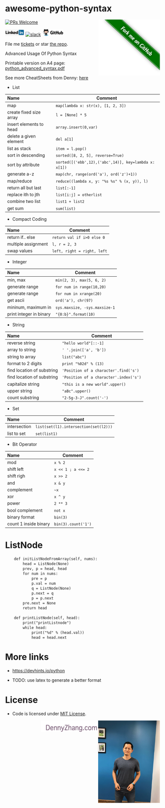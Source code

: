 # awesome-python-syntax
<a href="https://github.com/DennyZhang?tab=followers"><img align="right" width="200" height="183" src="https://raw.githubusercontent.com/USDevOps/mywechat-slack-group/master/images/fork_github.png" /></a>

[![PRs Welcome](https://img.shields.io/badge/PRs-welcome-brightgreen.svg)](http://makeapullrequest.com)

[![LinkedIn](https://raw.githubusercontent.com/USDevOps/mywechat-slack-group/master/images/linkedin.png)](https://www.linkedin.com/in/dennyzhang001) <a href="https://www.dennyzhang.com/slack" target="_blank" rel="nofollow"><img src="http://slack.dennyzhang.com/badge.svg" alt="slack"/></a> [![Github](https://raw.githubusercontent.com/USDevOps/mywechat-slack-group/master/images/github.png)](https://github.com/DennyZhang)

File me [tickets](https://github.com/DennyZhang/awesome-python-syntax/issues) or star [the repo](https://github.com/DennyZhang/awesome-python-syntax).

Advanced Usage Of Python Syntax

Printable version on A4 page: [python_advanced_syntax.pdf](python_advanced_syntax.pdf)

See more CheatSheets from Denny: [here](https://github.com/topics/denny-cheatsheets)

- List

| Name                    | Comment                                               |
| :---------------------- | --------------------------------------------------    |
| map                     | `map(lambda x: str(x), [1, 2, 3])`                    |
| create fixed size array | `l = [None] * 5`                                      |
| insert elements to head | `array.insert(0,var)`                                 |
| delete a given element  | `del a[1]`                                            |
| list as stack           | `item = l.pop()`                                      |
| sort in descending      | `sorted([8, 2, 5], reverse=True)`                     |
| sort by attribute       | `sorted([('ebb',12),('abc',14)], key=lambda x: x[1])` |
| generate a-z            | `map(chr, range(ord('a'), ord('z')+1))`               |
| map/reduce              | `reduce((lambda x, y: "%s %s" % (x, y)), l)`          |
| return all but last     | `list[:-1]`                                           |
| replace ith to jth      | `list[i:j] = otherlist`                               |
| combine two list        | `list1 + list2`                                       |
| get sum                 | `sum(list)`                                           |
  
- Compact Coding

| Name                      | Comment                        |
| :------------------------ | ------------------------------ |
| return if.. else          | `return val if i>0 else 0`     |
| multiple assignment       | `l, r = 2, 3`                  |
| swap values               | `left, right = right, left`    |

- Integer

| Name                      | Comment                        |
| :------------------------ | ------------------------------ |
| min, max                  | `min(2, 3), max(5, 6, 2)`      |
| generate range            | `for num in range(10,20)`      |
| generate range            | `for num in xrange(20)`        |
| get ascii                 | `ord('a'), chr(97)`            |
| mininum, maximum in       | `sys.maxsize, -sys.maxsize-1`  |
| print integer in binary   | `"{0:b}".format(10)`           |

- String

| Name                       | Comment                                |
| :------------------------  | -------------------------------------  |
| reverse string             | `"hello world"[::-1]`                  |
| array to string            | `' '.join(['a', 'b'])`                 |
| string to array            | `list("abc")`                          |
| format to 2 digits         | `print "%02d" % (13)`                  |
| find location of substring | `'Position of a character'.find('s')`  |
| find location of substring | `'Position of a character'.index('s')` |
| capitalize string          | `"this is a new world".upper()`        |
| upper string               | `"aBc".upper()`                        |
| count substring            | `"2-5g-3-J".count('-')`                |
  
- Set

| Name          | Comment                               |
| :------------ | -----------------------------------   |
| intersection  | `list(set(l1).intersection(set(l2)))` |
| list to set   | `set(list1)`                          |

- Bit Operator

| Name                  | Comment             |
| :-------------        | ----------------    |
| mod                   | `x % 2`             |
| shift left            | `x << 1 ; a <<= 2`  |
| shift righ            | `x >> 2`            |
| and                   | `x & y`             |
| complement            | `~x`                |
| xor                   | `x ^ y`             |
| power                 | `2 ** 3`            |
| bool complement       | `not x`             |
| binary format         | `bin(3)`            |
| count 1 inside binary | `bin(3).count('1')` |

# ListNode
```
    def initListNodeFromArray(self, nums):
        head = ListNode(None)
        prev, p = head, head
        for num in nums:
            pre = p
            p.val = num
            q = ListNode(None)
            p.next = q
            p = p.next
        pre.next = None
        return head

    def printListNode(self, head):
        print("printListnode")
        while head:
            print("%d" % (head.val))
            head = head.next
```

# More links
- https://devhints.io/python

- TODO: use latex to generate a better format

# License
- Code is licensed under [MIT License](https://www.dennyzhang.com/wp-content/mit_license.txt).

<a href="https://www.dennyzhang.com"><img align="right" width="201" height="268" src="https://raw.githubusercontent.com/USDevOps/mywechat-slack-group/master/images/denny_201706.png"></a>

<a href="https://www.dennyzhang.com"><img align="right" src="https://raw.githubusercontent.com/USDevOps/mywechat-slack-group/master/images/dns_small.png"></a>
